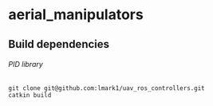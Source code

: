 # aerial_manipulators

## Build dependencies 
###### PID library

```
git clone git@github.com:lmark1/uav_ros_controllers.git 
catkin build
```
